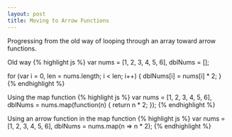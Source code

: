 ```yaml
---
layout: post
title: Moving to Arrow Functions
---
```


Progressing from the old way of looping through an array toward arrow functions.

Old way
{% highlight js %}
var nums = [1, 2, 3, 4, 5, 6],
    dblNums = [];

for (var i = 0, len = nums.length; i < len; i++) {
  dblNums[i] = nums[i] * 2;
}
{% endhighlight %}

Using the map function
{% highlight js %}
var nums = [1, 2, 3, 4, 5, 6],
    dblNums = nums.map(function(n) {
      return n * 2;
    });
{% endhighlight %}

Using an arrow function in the map function
{% highlight js %}
var nums = [1, 2, 3, 4, 5, 6],
    dblNums = nums.map(n => n * 2);
{% endhighlight %}